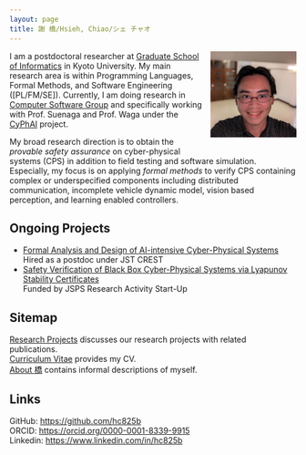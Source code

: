 ```yaml
---
layout: page
title: 謝 橋/Hsieh, Chiao/シェ チャオ
---
```


<img align=right alt="Selfie outside my office at Research Building Number 15 in Kyoto University" width="30%"
     style="padding-left: 10px; padding-bottom: 20px"
     src="/assets/pics/chiao-selfie-kyoto-u-research-building-15.jpg">
I am a postdoctoral researcher at [Graduate School of Informatics][i.kyoto-u] in Kyoto University.
My main research area is within
Programming Languages, Formal Methods, and Software Engineering ([PL/FM/SE]).
Currently, I am doing research in [Computer Software Group][fos.kuis.kyoto-u]
and specifically working with Prof. Suenaga and Prof. Waga under the [CyPhAI] project.

My broad research direction is to obtain the *provable safety assurance* on cyber-physical systems (CPS) in addition to field testing and software simulation.
Especially, my focus is on applying *formal methods* to verify CPS containing complex or underspecified components including distributed communication, incomplete vehicle dynamic model, vision based perception, and learning enabled controllers.


## Ongoing Projects

+ [Formal Analysis and Design of AI-intensive Cyber-Physical Systems][JSTCrest]  
  Hired as a postdoc under JST CREST
+ [Safety Verification of Black Box Cyber-Physical Systems via Lyapunov Stability Certificates][JSPSStartUp]  
  Funded by JSPS Research Activity Start-Up


## Sitemap
[Research Projects](/_pages/projects.md) discusses our research projects with related publications.  
[Curriculum Vitae](/_pages/cv.md) provides my CV.  
[About 橋](/_pages/about.md) contains informal descriptions of myself.  

## Links
GitHub: <https://github.com/hc825b>  
ORCID: <https://orcid.org/0000-0001-8339-9915>  
Linkedin: <https://www.linkedin.com/in/hc825b>  

[i.kyoto-u]: https://www.i.kyoto-u.ac.jp/en/
[fos.kuis.kyoto-u]: https://www.fos.kuis.kyoto-u.ac.jp/
[CyPhAI]: https://cyphai-project.github.io/

[JSTCrest]: https://projectdb.jst.go.jp/grant/JST-PROJECT-20334578/
[JSPSStartUp]: https://kaken.nii.ac.jp/grant/KAKENHI-PROJECT-24K23861/
